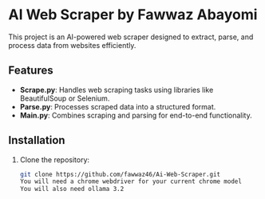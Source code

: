 # AI Web Scraper by Fawwaz Abayomi

This project is an AI-powered web scraper designed to extract, parse, and process data from websites efficiently.

## Features
- **Scrape.py**: Handles web scraping tasks using libraries like BeautifulSoup or Selenium.
- **Parse.py**: Processes scraped data into a structured format.
- **Main.py**: Combines scraping and parsing for end-to-end functionality.

## Installation
1. Clone the repository:
   ```bash
   git clone https://github.com/fawwaz46/Ai-Web-Scraper.git
   You will need a chrome webdriver for your current chrome model
   You will also need ollama 3.2
